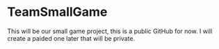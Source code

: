 # TeamSmallGame
This will be our small game project, this is a public GitHub for now.  I will create a paided one later that will be private.
